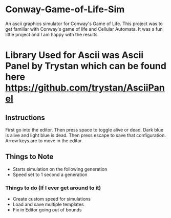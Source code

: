 # Conway-Game-of-Life-Sim
An ascii graphics simulator for Conway's Game of Life.  This project was to get familiar with Conway's game of life and
Cellular Automata.  It was a fun little project and I am happy with the results.


# Library Used for Ascii was Ascii Panel by Trystan which can be found here https://github.com/trystan/AsciiPanel


## Instructions
First go into the editor.  Then press space to toggle alive or dead.  Dark blue is alive and light blue is dead.  Then press escape to save that configuration. Arrow keys are to move in the editor.

## Things to Note
* Starts simulation on the following generation
* Speed set to 1 second a generation



### Things to do (If I ever get around to it)
* Create custom speed for simulations
* Load and save multiple templates
* Fix in Editor going out of bounds


